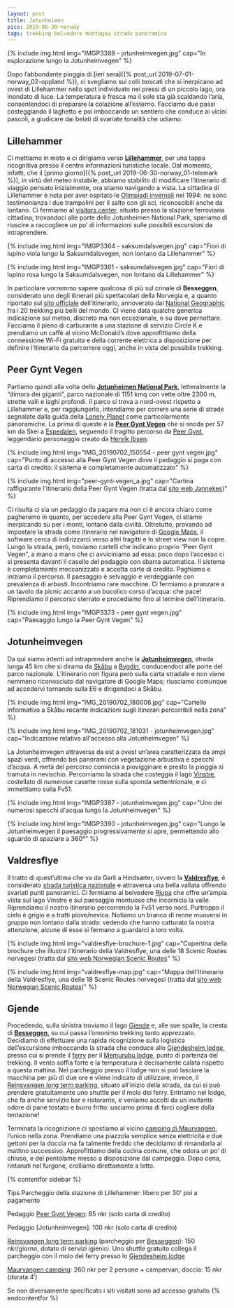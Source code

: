 ```yaml
---
layout: post
title: Jotunheimen
pics: 2019-06-30-norway
tags: trekking belvedere montagna strada panoramica
---
```


{% include img.html img="IMGP3388 - jotunheimvegen.jpg" cap="In esplorazione lungo la Jotunheimvegen" %}

Dopo l’abbondante pioggia di [ieri sera]({% post_url 2019-07-01-norway_02-oppland %}), ci svegliamo sui colli boscati che si inerpicano ad ovest di Lillehammer nello spot individuato nei pressi di un piccolo lago, ora inondato di luce. La temperatura è fresca ma il sole sta già scaldando l’aria, consentendoci di preparare la colazione all’esterno. Facciamo due passi costeggiando il laghetto e poi imboccando un sentiero che conduce ai vicini pascoli, a giudicare dai belati di svariate tonalità che udiamo.

## Lillehammer

Ci mettiamo in moto e ci dirigiamo verso [**Lillehammer**](https://www.visitnorway.com/places-to-go/eastern-norway/the-lillehammer-region/), per una tappa ricognitiva presso il centro informazioni turistiche locale. Dal momento, infatti, che il [primo giorno]({% post_url 2019-06-30-norway_01-telemark %}), in virtù del meteo instabile, abbiamo stabilito di modificare l’itinerario di viaggio pensato inizialmente, ora stiamo navigando a vista. La cittadina di Lillehammer è nota per aver ospitato le [Olimpiadi invernali](https://it.wikipedia.org/wiki/XVII_Giochi_olimpici_invernali) nel 1994: ne sono testimonianza i due trampolini per il salto con gli sci, riconoscibili anche da lontano. Ci fermiamo al [visitors center](https://en.lillehammer.com/?_ga=2.220187929.1600739022.1563625152-1046737073.1563625152), situato presso la stazione ferroviaria cittadina; trovandoci alle porte dello Jotunheimen National Park, speriamo di riuscire a raccogliere un po’ di informazioni sulle possibili escursioni da intraprendere.

{% include img.html img="IMGP3364 - saksumdalsvegen.jpg" cap="Fiori di lupino viola lungo la Saksumdalsvegen, non lontano da Lillehammer" %}

{% include img.html img="IMGP3361 - saksumdalsvegen.jpg" cap="Fiori di lupino rosa lungo la Saksumdalsvegen, non lontano da Lillehammer" %}

In particolare vorremmo sapere qualcosa di più sul crinale di **Besseggen**, considerato uno degli itinerari più spettacolari della Norvegia e, a quanto riportato sul [sito ufficiale](https://besseggen.net/?lang=en) dell’itinerario, annoverato dal [National Geographic](https://www.nationalgeographic.com/adventure/article/worlds-thrilling-hikes-trails) fra i 20 trekking più belli del mondo. Ci viene data qualche generica indicazione sul meteo, discreto ma non eccezionale, e su dove pernottare. Facciamo il pieno di carburante a una stazione di servizio Circle K e prendiamo un caffè al vicino McDonald’s dove approfittiamo della connessione Wi-Fi gratuita e della corrente elettrica a disposizione per definire l’itinerario da percorrere oggi, anche in vista del possibile trekking.

## Peer Gynt Vegen

Partiamo quindi alla volta dello [**Jotunheimen National Park**](https://jotunheimen.com/en/), letteralmente la “dimora dei giganti”, parco nazionale di 1151 kmq con vette oltre 2300 m, strette valli e laghi profondi. Il parco si trova a nord-ovest rispetto a Lillehammer e, per raggiungerlo, intendiamo per correre una serie di strade segnalate dalla guida della [Lonely Planet](https://shop.lonelyplanetitalia.it/prodotto/guida-di-viaggio-norvegia) come particolarmente panoramiche. La prima di queste è la [**Peer Gynt Vegen**](http://www.peergyntvegen.no/) che si snoda per 57 km da Skei a [Espedalen](https://en.wikipedia.org/wiki/Espedalen), seguendo il tragitto percorso da [Peer Gynt](https://it.wikipedia.org/wiki/Peer_Gynt), leggendario personaggio creato da [Henrik Ibsen](https://it.wikipedia.org/wiki/Henrik_Ibsen).

{% include img.html img="IMG_20190702_150554 - peer gynt vegen.jpg" cap="Punto di accesso alla Peer Gynt Vegen dove il pedaggio si paga con carta di credito: il sistema è completamente automatizzato" %}

{% include img.html img="peer-gynt-vegen_a.jpg" cap="Cartina raffigurante l'itinerario della Peer Gynt Vegen (tratta dal [sito web Jannekes](http://www.jannekeswereld.nl/2015/06/13/peer-gynt-vegen-bergweg-noorwegen/))" %}

Ci risulta ci sia un pedaggio da pagare ma non ci è ancora chiaro come pagheremo in quanto, per accedere alla Peer Gynt Vegen, ci stiamo inerpicando su per i monti, lontano dalla civiltà. Oltretutto, provando ad impostare la strada come itinerario nel navigatore di [Google Maps](https://www.google.com/maps/@44.4786135,11.3724806,15z), il software cerca di indirizzarci verso altri tragitti e lo street view non la copre. Lungo la strada, però, troviamo cartelli che indicano proprio “Peer Gynt Vegen”, a mano a mano che ci avviciniamo ad essa: poco dopo l’accesso ci si presenta davanti il casello del pedaggio con sbarra automatica. Il sistema è completamente meccanizzato e accetta carte di credito. Paghiamo e iniziamo il percorso. Il paesaggio è selvaggio e verdeggiante con prevalenza di arbusti. Incontriamo rare macchine. Ci fermiamo a pranzare a un tavolo da picnic accanto a un bucolico corso d’acqua: che pace! Riprendiamo il percorso sterrato e procediamo fino al termine dell’itinerario.

{% include img.html img="IMGP3373 - peer gynt vegen.jpg" cap="Paesaggio lungo la Peer Gynt Vegen" %}

## Jotunheimvegen

Da qui siamo intenti ad intraprendere anche la [**Jotunheimvegen**](https://jotunheimvegen.no/), strada lunga 45 km che si dirama da [Skåbu](https://en.wikipedia.org/wiki/Sk%C3%A5bu) a [Bygdin](https://en.wikipedia.org/wiki/Bygdin), conducendoci alle porte del parco nazionale. L’itinerario non figura però sulla carta stradale e non viene nemmeno riconosciuto dal navigatore di Google Maps; riusciamo comunque ad accedervi tornando sulla E6 e dirigendoci a Skåbu.

{% include img.html img="IMG_20190702_180006.jpg" cap="Cartello informativo a Skåbu recante indicazioni sugli itinerari percorribili nella zona" %}

{% include img.html img="IMG_20190702_181031 - jotunheimvegen.jpg" cap="Indicazione relativa all'accesso alla Jotunheimvegen" %}

La Jotunheimvegen attraversa da est a ovest un’area caratterizzata da ampi spazi verdi, offrendo bei panorami con vegetazione arbustiva e specchi d’acqua. A metà del percorso comincia a piovigginare e presto la pioggia si tramuta in nevischio. Percorriamo la strada che costeggia il lago [Vinstre](https://en.wikipedia.org/wiki/Vinstre), costellato di numerose casette rosse sulla sponda settentrionale, e ci immettiamo sulla Fv51.

{% include img.html img="IMGP3387 - jotunheimvegen.jpg" cap="Uno dei numerosi specchi d'acqua lungo la Jotunheimvegen" %}

{% include img.html img="IMGP3390 - jotunheimvegen.jpg" cap="Lungo la Jotunheimvegen il paesaggio progressivamente si apre, permettendo allo sguardo di spaziare a 360°" %}

## Valdresflye

Il tratto di quest’ultima che va da Garli a Hindsæter, ovvero la [**Valdresflye**](https://www.nasjonaleturistveger.no/en/routes/valdresflye), è considerato [strada turistica nazionale](https://www.nasjonaleturistveger.no/en/routes) e attraversa una bella vallata offrendo svariati punti panoramici. Ci fermiamo al belvedere [Rjupa](https://www.nasjonaleturistveger.no/en/routes/valdresflye?attraction=Rjupa) che offre un’ampia vista sul lago Vinstre e sul paesaggio montuoso che incornicia la valle. Riprendiamo il nostro itinerario percorrendo la Fv51 verso nord. Purtroppo il cielo è grigio e a tratti piove/nevica. Notiamo un branco di renne muoversi in gruppo non lontano dalla strada: vedendo che hanno catturato la nostra attenzione, alcune di esse si fermano a guardarci a loro volta.

{% include img.html img="valdresflye-brochure-1.jpg" cap="Copertina della brochure che illustra l'itinerario della Valdresflye, una delle 18 Scenic Routes norvegesi (tratta dal [sito web Norwegian Scenic Routes](https://www.nasjonaleturistveger.no/en/routes/valdresflye)" %}

{% include img.html img="valdresflye-map.jpg" cap="Mappa dell'itinerario della Valdresflye, una delle 18 Scenic Routes norvegesi (tratta dal [sito web Norwegian Scenic Routes](https://www.nasjonaleturistveger.no/en/routes/valdresflye))" %}

## Gjende

Procedendo, sulla sinistra troviamo il lago [Gjende](https://en.wikipedia.org/wiki/Gjende) e, alle sue spalle, la cresta di [**Besseggen**](https://www.youtube.com/watch?v=wPxlB2YwLH4), su cui passa l’omonimo trekking tanto apprezzato. Decidiamo di effettuare una rapida ricognizione sulla logistica dell’escursione imboccando la strada che conduce allo [Gjendesheim lodge](https://gjendesheim.dnt.no/en/), presso cui si prende il [ferry](https://www.gjende.no/en/) per il [Memurubu lodge](https://www.memurubu.no/), punto di partenza del trekking. Il vento soffia forte e la temperatura è decisamente calata rispetto a questa mattina. Nel parcheggio presso il lodge non si può lasciare la macchina per più di due ore e viene indicato di utilizzare, invece, il [Reinsvangen long term parking](https://www.besseggen1743.no/en/home), situato all’inizio della strada, da cui si può prendere gratuitamente uno shuttle per il molo dei ferry. Entriamo nel lodge, che fa anche servizio bar e ristorante, e veniamo accolti da un invitante odore di pane tostato e burro fritto: usciamo prima di farci cogliere dalla tentazione!

Terminata la ricognizione ci spostiamo al vicino [camping di Maurvangen](https://www.maurvangen.no/en/), l’unico nella zona. Prendiamo una piazzola semplice senza elettricità e due gettoni per la doccia ma fa talmente freddo che decidiamo di rimandarla al mattino successivo. Approfittiamo della cucina comune, che odora un po’ di chiuso, e del pentolame messo a disposizione dal campeggio. Dopo cena, rintanati nel furgone, crolliamo direttamente a letto.  

{% contentfor sidebar %}

Tips
Parcheggio della stazione di Lillehammer: libero per 30' poi a pagamento

Pedaggio [Peer Gynt Vegen](http://www.peergyntvegen.no/): 85 nkr (solo carta di credito)

Pedaggio [Jotunheimvegen]: 100 nkr  (solo carta di credito)

[Reinsvangen long term parking](https://www.besseggen1743.no/en/home) (parcheggio per [Besseggen](https://besseggen.net/?lang=en)): 150 nkr/giorno, dotato di servizi igienici. Uno shuttle gratuito collega il parcheggio con il molo dei ferry presso lo [Gjendesheim lodge](https://gjendesheim.dnt.no/en/)

[Maurvangen camping](https://www.maurvangen.no/en/):  260 nkr  per 2 persone + campervan;  doccia: 15 nkr (durata 4′)

Se non diversamente specificato i siti visitati sono ad accesso gratuito
{% endcontentfor %}
